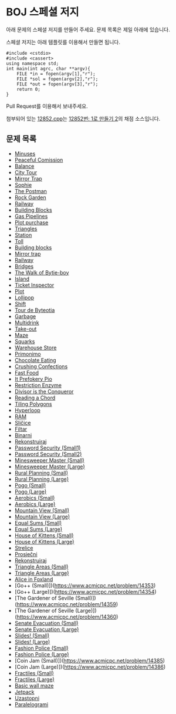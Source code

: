 # BOJ 스페셜 저지

아래 문제의 스페셜 저지를 만들어 주세요. 문제 목록은 제일 아래에 있습니다.

스페셜 저지는 아래 템플릿를 이용해서 만들면 됩니다.

```
#include <cstdio>
#include <cassert>
using namespace std;
int main(int agrc, char **argv){
    FILE *in = fopen(argv[1],"r");
    FILE *sol = fopen(argv[2],"r");
    FILE *out = fopen(argv[3],"r");
    return 0;
}
```

Pull Request를 이용해서 보내주세요.

첨부되어 있는 [12852.cpp](https://github.com/Startlink/BOJ-spj/blob/master/12852.cpp)는 [12852번: 1로 만들기 2](https://www.acmicpc.net/problem/12852)의 채점 소스입니다.
 
## 문제 목록

* [Minuses](https://www.acmicpc.net/problem/8021)
* [Peaceful Comission](https://www.acmicpc.net/problem/8032)
* [Balance](https://www.acmicpc.net/problem/8023)
* [City Tour](https://www.acmicpc.net/problem/8038)
* [Mirror Trap](https://www.acmicpc.net/problem/7972)
* [Sophie](https://www.acmicpc.net/problem/8137)
* [The Postman](https://www.acmicpc.net/problem/8130)
* [Rock Garden](https://www.acmicpc.net/problem/8144)
* [Railway](https://www.acmicpc.net/problem/8147)
* [Building Blocks](https://www.acmicpc.net/problem/8151)
* [Gas Pipelines](https://www.acmicpc.net/problem/8148)
* [Plot purchase](https://www.acmicpc.net/problem/8164)
* [Triangles](https://www.acmicpc.net/problem/8166)
* [Station](https://www.acmicpc.net/problem/8168)
* [Toll](https://www.acmicpc.net/problem/8153)
* [Building blocks](https://www.acmicpc.net/problem/8154)
* [Mirror trap](https://www.acmicpc.net/problem/8157)
* [Railway](https://www.acmicpc.net/problem/8185)
* [Bridges](https://www.acmicpc.net/problem/8200)
* [The Walk of Bytie-boy](https://www.acmicpc.net/problem/8175)
* [Island](https://www.acmicpc.net/problem/8182)
* [Ticket Inspector](https://www.acmicpc.net/problem/8176)
* [Plot](https://www.acmicpc.net/problem/8206)
* [Lollipop](https://www.acmicpc.net/problem/8203)
* [Shift](https://www.acmicpc.net/problem/8205)
* [Tour de Byteotia](https://www.acmicpc.net/problem/8225)
* [Garbage](https://www.acmicpc.net/problem/8209)
* [Multidrink](https://www.acmicpc.net/problem/8238)
* [Take-out](https://www.acmicpc.net/problem/8240)
* [Maze](https://www.acmicpc.net/problem/10005)
* [Squarks](https://www.acmicpc.net/problem/8230)
* [Warehouse Store](https://www.acmicpc.net/problem/8234)
* [Primonimo](https://www.acmicpc.net/problem/13296)
* [Chocolate Eating](https://www.acmicpc.net/problem/6029)
* [Crushing Confections](https://www.acmicpc.net/problem/11343)
* [Fast Food](https://www.acmicpc.net/problem/6309)
* [It Prefokery Pio](https://www.acmicpc.net/problem/13841)
* [Restriction Enzyme](https://www.acmicpc.net/problem/13843)
* [Divisor is the Conqueror](https://www.acmicpc.net/problem/13848)
* [Reading a Chord](https://www.acmicpc.net/problem/13849)
* [Tiling Polygons](https://www.acmicpc.net/problem/13852)
* [Hyperloop](https://www.acmicpc.net/problem/14086)
* [RAM](https://www.acmicpc.net/problem/14090)
* [Sličice](https://www.acmicpc.net/problem/14133)
* [Filtar](https://www.acmicpc.net/problem/14138)
* [Binarni](https://www.acmicpc.net/problem/14156)
* [Rekonstruiraj](https://www.acmicpc.net/problem/14212)
* [Password Security (Small1)](https://www.acmicpc.net/problem/12040)
* [Password Security (Small2)](https://www.acmicpc.net/problem/12041)
* [Minesweeper Master (Small)](https://www.acmicpc.net/problem/12262)
* [Minesweeper Master (Large)](https://www.acmicpc.net/problem/12263)
* [Rural Planning (Small)](https://www.acmicpc.net/problem/12303)
* [Rural Planning (Large)](https://www.acmicpc.net/problem/12304)
* [Pogo (Small)](https://www.acmicpc.net/problem/12319)
* [Pogo (Large)](https://www.acmicpc.net/problem/12320)
* [Aerobics (Small)](https://www.acmicpc.net/problem/12376)
* [Aerobics (Large)](https://www.acmicpc.net/problem/12377)
* [Mountain View (Small)](https://www.acmicpc.net/problem/12378)
* [Mountain View (Large)](https://www.acmicpc.net/problem/12379)
* [Equal Sums (Small)](https://www.acmicpc.net/problem/12392)
* [Equal Sums (Large)](https://www.acmicpc.net/problem/12393)
* [House of Kittens (Small)](https://www.acmicpc.net/problem/12501)
* [House of Kittens (Large)](https://www.acmicpc.net/problem/12502)
* [Strelice](https://www.acmicpc.net/problem/14414)
* [Prosječni](https://www.acmicpc.net/problem/13720)
* [Rekonstruiraj](https://www.acmicpc.net/problem/14212)
* [Triangle Areas (Small)](https://www.acmicpc.net/problem/12705)
* [Triangle Areas (Large)](https://www.acmicpc.net/problem/12706)
* [Alice in Foxland](https://www.acmicpc.net/problem/13831)
* [Go++ (Small)])(https://www.acmicpc.net/problem/14353)
* [Go++ (Large)])(https://www.acmicpc.net/problem/14354)
* [The Gardener of Seville (Small)])(https://www.acmicpc.net/problem/14359)
* [The Gardener of Seville (Large)])(https://www.acmicpc.net/problem/14360)
* [Senate Evacuation (Small)](https://www.acmicpc.net/problem/14363)
* [Senate Evacuation (Large)](https://www.acmicpc.net/problem/14364)
* [Slides! (Small)](https://www.acmicpc.net/problem/14365)
* [Slides! (Large)](https://www.acmicpc.net/problem/14366)
* [Fashion Police (Small)](https://www.acmicpc.net/problem/14367)
* [Fashion Police (Large)](https://www.acmicpc.net/problem/14368)
* [Coin Jam (Small)])(https://www.acmicpc.net/problem/14385)
* [Coin Jam (Large)])(https://www.acmicpc.net/problem/14386)
* [Fractiles (Small)](https://www.acmicpc.net/problem/14387)
* [Fractiles (Large)](https://www.acmicpc.net/problem/14388)
* [Basic wall maze](https://www.acmicpc.net/problem/6519)
* [Jetpack](https://www.acmicpc.net/problem/13485)
* [Uzastopni](https://www.acmicpc.net/problem/12116)
* [Paralelogrami](https://www.acmicpc.net/problem/14415)
